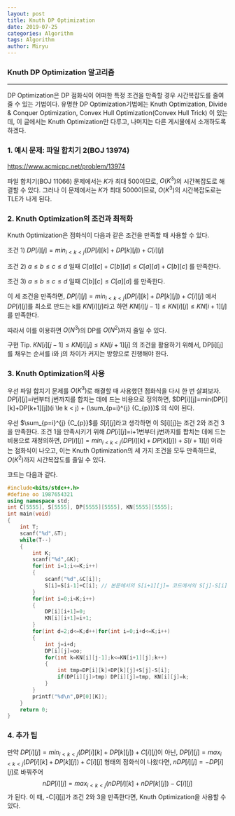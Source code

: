 ```yaml
---
layout: post
title: Knuth DP Optimization
date: 2019-07-25
categories: Algorithm
tags: Algorithm
author: Miryu
---
```

### Knuth DP Optimization 알고리즘
---

DP Optimization은 DP 점화식이 어떠한 특정 조건을 만족할 경우 시간복잡도를 줄여줄 수 있는 기법이다.
유명한 DP Optimization기법에는 Knuth Optimization, Divide & Conquer Optimization, Convex Hull Optimization(Convex Hull Trick) 이 있는데, 이 글에서는 Knuth Optimization만 다루고, 나머지는 다른 게시물에서 소개하도록 하겠다.

### 1. 예시 문제: 파일 합치기 2(BOJ 13974)
https://www.acmicpc.net/problem/13974

파일 합치기(BOJ 11066) 문제에서는 $K$가 최대 500이므로, $O(K^{3})$의 시간복잡도로 해결할 수 있다.
그러나 이 문제에서는 $K$가 최대 5000이므로, $O(K^{3})$의 시간복잡도로는 TLE가 나게 된다.

### 2. Knuth Optimization의 조건과 최적화
Knuth Optimization은 점화식이 다음과 같은 조건을 만족할 때 사용할 수 있다.

조건 1)
$DP[i][j]=min_{i<k<j}(DP[i][k]+DP[k][j])+C[i][j]$

조건 2)
$a \le b \le c \le d$ 일때 $C[a][c]+C[b][d] \le C[a][d]+C[b][c]$ 를 만족한다.

조건 3)
$a \le b \le c \le d$ 일때 $C[b][c] \le C[a][d]$ 를 만족한다.

이 세 조건을 만족하면, $DP[i][j]=min_{i<k<j}(DP[i][k]+DP[k][j])+C[i][j]$ 에서 $DP[i][j]$를 최소로 만드는 k를 $KN[i][j]$라고 하면 $KN[i][j-1] \le KN[i][j] \le KN[i+1][j]$를 만족한다.

따라서 이를 이용하면 $O(N^{3})$의 DP를 $O(N^{2})$까지 줄일 수 있다.

구현 Tip. $KN[i][j-1] \le KN[i][j] \le KN[i+1][j]$ 의 조건을 활용하기 위해서,
DP[i][j]를 채우는 순서를 i와 j의 차이가 커지는 방향으로 진행해야 한다.

### 3. Knuth Optimization의 사용

우선 파일 합치기 문제를 $O(K^{3})$로 해결할 때 사용했던 점화식을 다시 한 번 살펴보자.
$DP[i][j]$=i번부터 j번까지를 합치는 데에 드는 비용으로 정의하면, $DP[i][j]=min(DP[i][k]+DP[k+1][j])(i \le k < j) + (\sum_{p=i}^{j} {C_{p}})$ 의 식이 된다.

우선 $\sum_{p=i}^{j} {C_{p}}$를 $S[i][j]$라고 생각하면 이 S[i][j]는 조건 2와 조건 3을 만족한다.
조건 1을 만족시키기 위해 $DP[i][j]$=i+1번부터 j번까지를 합치는 데에 드는 비용으로 재정의하면,
$DP[i][j]=min_{i<k<j}(DP[i][k]+DP[k][j])+S[i+1][j]$ 이라는 점화식이 나오고, 이는 Knuth Optimization의
세 가지 조건을 모두 만족하므로, $O(K^{2})$까지 시간복잡도를 줄일 수 있다.

코드는 다음과 같다.

```cpp
#include<bits/stdc++.h>
#define oo 1987654321
using namespace std;
int C[5555], S[5555], DP[5555][5555], KN[5555][5555];
int main(void)
{
	int T;
 	scanf("%d",&T);
  	while(T--)
  	{
    	int K;
    	scanf("%d",&K);
    	for(int i=1;i<=K;i++)
    	{
    		scanf("%d",&C[i]);
    		S[i]=S[i-1]+C[i]; // 본문에서의 S[i+1][j]= 코드에서의 S[j]-S[i]
		}
		for(int i=0;i<K;i++)
		{
			DP[i][i+1]=0;
			KN[i][i+1]=i+1;
		}
		for(int d=2;d<=K;d++)for(int i=0;i+d<=K;i++)
		{
			int j=i+d;
			DP[i][j]=oo;
			for(int k=KN[i][j-1];k<=KN[i+1][j];k++)
			{
				int tmp=DP[i][k]+DP[k][j]+S[j]-S[i];
				if(DP[i][j]>tmp) DP[i][j]=tmp, KN[i][j]=k;
			}
		}
		printf("%d\n",DP[0][K]);
  	}
  	return 0;
}
```

### 4. 추가 팁
만약 $DP[i][j]=min_{i<k<j}(DP[i][k]+DP[k][j])+C[i][j]$이 아닌, $DP[i][j]=max_{i<k<j}(DP[i][k]+DP[k][j])+C[i][j]$ 형태의 점화식이 나왔다면,
$nDP[i][j]=-DP[i][j]$로 바꿔주어
$$nDP[i][j]=max_{i<k<j}(nDP[i][k]+nDP[k][j])-C[i][j]$$
가 된다.
이 때, -C[i][j]가 조건 2와 3을 만족한다면, Knuth Optimization을 사용할 수 있다.
